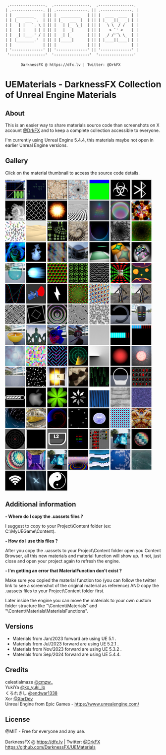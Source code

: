      .----------------.  .----------------.  .----------------. 
    | .--------------. || .--------------. || .--------------. |
    | |  ________    | || |  _________   | || |  ____  ____  | |
    | | |_   ___ `.  | || | |_   ___  |  | || | |_  _||_  _| | |
    | |   | |   `. \ | || |   | |_  \_|  | || |   \ \  / /   | |
    | |   | |    | | | || |   |  _|      | || |    > `' <    | |
    | |  _| |___.' / | || |  _| |_       | || |  _/ /'`\ \_  | |
    | | |________.'  | || | |_____|      | || | |____||____| | |
    | |              | || |              | || |              | |
    | '--------------' || '--------------' || '--------------' |
     '----------------'  '----------------'  '----------------' 

           DarknessFX @ https://dfx.lv | Twitter: @DrkFX

# UEMaterials - DarknessFX Collection of Unreal Engine Materials

## About

This is an easier way to share materials source code than screenshots on X account <a href="https://x.com/DrkFX" target="_blank">@DrkFX</a> and to keep a complete collection accessible to everyone.<br/>

I'm currently using Unreal Engine 5.4.4, this materials maybe not open in earlier Unreal Engine versions.

## Gallery

Click on the material thumbnail to access the source code details.

<a href="Sourcecode/Debugger.md"><img src="Sourcecode/Debugger_00.png" width="64px" /></a>
<a href="Sourcecode/M_BackgroundAnim.md"><img src="Sourcecode/M_BackgroundAnim_00.gif" width="64px" /></a>
<a href="Sourcecode/M_Bandlimited.md"><img src="Sourcecode/M_Bandlimited_00.gif" width="64px" /></a>
<a href="Sourcecode/M_Bandlimited2.md"><img src="Sourcecode/M_Bandlimited2_00.jpeg" width="64px" /></a>
<a href="Sourcecode/M_BasicTexCoordCamera.md"><img src="Sourcecode/M_BasicTexCoordCamera_00.jpeg" width="64px" /></a>
<a href="Sourcecode/M_BioHazard.md"><img src="Sourcecode/M_BioHazard_00.jpeg" width="64px" /></a>
<a href="Sourcecode/M_Bluetooth.md"><img src="Sourcecode/M_Bluetooth_00.jpeg" width="64px" /></a>
<a href="Sourcecode/M_BubbleUniverse.md"><img src="Sourcecode/M_BubbleUniverse_00.jpeg" width="64px" /></a>
<a href="Sourcecode/M_CairoTiling.md"><img src="Sourcecode/M_CairoTiling_00.jpeg" width="64px" /></a>
<a href="Sourcecode/M_CheapFire.md"><img src="Sourcecode/M_CheapFire_00.jpeg" width="64px" /></a>
<a href="Sourcecode/M_CheckerPattern.md"><img src="Sourcecode/M_CheckerPattern_00.jpeg" width="64px" /></a>
<a href="Sourcecode/M_Christmas2024.md"><img src="Sourcecode/M_Christmas2024_00.jpeg" width="64px" /></a>
<a href="Sourcecode/M_CircleGlow.md"><img src="Sourcecode/M_CircleGlow_00.png" width="64px" /></a>
<a href="Sourcecode/M_Circuits.md"><img src="Sourcecode/M_Circuits_00.jpeg" width="64px" /></a>
<a href="Sourcecode/M_CircularWave.md"><img src="Sourcecode/M_CircularWave_00.jpeg" width="64px" /></a>
<a href="Sourcecode/M_Desert.md"><img src="Sourcecode/M_Desert_00.jpeg" width="64px" /></a>
<a href="Sourcecode/M_DrosteZoom1.md"><img src="Sourcecode/M_DrosteZoom1_00.jpeg" width="64px" /></a>
<a href="Sourcecode/M_DrosteZoom2.md"><img src="Sourcecode/M_DrosteZoom2_00.jpeg" width="64px" /></a>
<a href="Sourcecode/M_Eclipse.md"><img src="Sourcecode/M_Eclipse_00.jpeg" width="64px" /></a>
<a href="Sourcecode/M_EndlessTunnel.md"><img src="Sourcecode/M_EndlessTunnel_00.jpeg" width="64px" /></a>
<a href="Sourcecode/M_EndlessTunnel_2.md"><img src="Sourcecode/M_EndlessTunnel_2_00.jpeg" width="64px" /></a>
<a href="Sourcecode/M_EndlessTunnel_3.md"><img src="Sourcecode/M_EndlessTunnel_3_00.jpeg" width="64px" /></a>
<a href="Sourcecode/M_Flame.md"><img src="Sourcecode/M_Flame_00.jpeg" width="64px" /></a>
<a href="Sourcecode/M_Flow.md"><img src="Sourcecode/M_Flow_00.jpeg" width="64px" /></a>
<a href="Sourcecode/M_FresnelRefraction.md"><img src="Sourcecode/M_FresnelRefraction_00.jpeg" width="64px" /></a>
<a href="Sourcecode/M_Glass_01.md"><img src="Sourcecode/M_Glass_01_00.jpeg" width="64px" /></a>
<a href="Sourcecode/M_Glass_02.md"><img src="Sourcecode/M_Glass_02_00.jpeg" width="64px" /></a>
<a href="Sourcecode/M_Glass_03.md"><img src="Sourcecode/M_Glass_03_00.jpeg" width="64px" /></a>
<a href="Sourcecode/M_Glass_04.md"><img src="Sourcecode/M_Glass_04_00.jpeg" width="64px" /></a>
<a href="Sourcecode/M_Hadouken.md"><img src="Sourcecode/M_Hadouken_00.jpeg" width="64px" /></a>
<a href="Sourcecode/M_HexUV_2.md"><img src="Sourcecode/M_HexUV_2_00.jpeg" width="64px" /></a>
<a href="Sourcecode/M_HilbertCurve.md"><img src="Sourcecode/M_HilbertCurve_00.jpeg" width="64px" /></a>
<a href="Sourcecode/M_HiTechWeave.md"><img src="Sourcecode/M_HiTechWeave_00.jpeg" width="64px" /></a>
<a href="Sourcecode/M_InfinityMirror.md"><img src="Sourcecode/M_InfinityMirror_00.jpeg" width="64px" /></a>
<a href="Sourcecode/M_LavaLamp.md"><img src="Sourcecode/M_LavaLamp_00.jpeg" width="64px" /></a>
<a href="Sourcecode/M_LerpViz.md"><img src="Sourcecode/M_LerpViz_00.jpeg" width="64px" /></a>
<a href="Sourcecode/M_LightCone.md"><img src="Sourcecode/M_LightCone_00.png" width="64px" /></a>
<a href="Sourcecode/M_LightningBolt.md"><img src="Sourcecode/M_LightningBolt_00.jpeg" width="64px" /></a>
<a href="Sourcecode/M_LogPolarMapping.md"><img src="Sourcecode/M_LogPolarMapping_00.jpeg" width="64px" /></a>
<a href="Sourcecode/M_Marbles.md"><img src="Sourcecode/M_Marbles_00.png" width="64px" /></a>
<a href="Sourcecode/M_MeshOverlay_Basic.md"><img src="Sourcecode/M_MeshOverlay_Basic_00.jpeg" width="64px" /></a>
<a href="Sourcecode/M_MeshOverlay_FresnelRefraction.md"><img src="Sourcecode/M_MeshOverlay_FresnelRefraction_00.jpeg" width="64px" /></a>
<a href="Sourcecode/M_ModMod.md"><img src="Sourcecode/M_ModMod_00.jpeg" width="64px" /></a>
<a href="Sourcecode/M_Motion_Scale_02.md"><img src="Sourcecode/M_Motion_Scale_02_00.jpeg" width="64px" /></a>
<a href="Sourcecode/M_NeonSpades.md"><img src="Sourcecode/M_NeonSpades_00.jpeg" width="64px" /></a>
<a href="Sourcecode/M_Noise2DSin.md"><img src="Sourcecode/M_Noise2DSin_00.jpeg" width="64px" /></a>
<a href="Sourcecode/M_NoiseWorleyChebyshev.md"><img src="Sourcecode/M_NoiseWorleyChebyshev_00.jpeg" width="64px" /></a>
<a href="Sourcecode/M_Normalless.md"><img src="Sourcecode/M_Normalless_00.jpeg" width="64px" /></a>
<a href="Sourcecode/M_ObjectSize.md"><img src="Sourcecode/M_ObjectSize_00.jpeg" width="64px" /></a>
<a href="Sourcecode/M_OrangeWPO.md"><img src="Sourcecode/M_OrangeWPO_00.jpeg" width="64px" /></a>
<a href="Sourcecode/M_OverlayWireframe.md"><img src="Sourcecode/M_OverlayWireframe_00.jpeg" width="64px" /></a>
<a href="Sourcecode/M_ParallaxShaped.md"><img src="Sourcecode/M_ParallaxShaped_00.jpeg" width="64px" /></a>
<a href="Sourcecode/M_PixelArt_Upscaling.md"><img src="Sourcecode/M_PixelArt_Upscaling_00.jpeg" width="64px" /></a>
<a href="Sourcecode/M_ProgressBar.md"><img src="Sourcecode/M_ProgressBar_00.jpeg" width="64px" /></a>
<a href="Sourcecode/M_ProgressH_Simple.md"><img src="Sourcecode/M_ProgressH_Simple_00.jpeg" width="64px" /></a>
<a href="Sourcecode/M_ProgressH_Simplev2.md"><img src="Sourcecode/M_ProgressH_Simplev2_00.jpeg" width="64px" /></a>
<a href="Sourcecode/M_ProteanClouds.md"><img src="Sourcecode/M_ProteanClouds_00.jpeg" width="64px" /></a>
<a href="Sourcecode/M_PuzzlePieces.md"><img src="Sourcecode/M_PuzzlePieces_00.jpeg" width="64px" /></a>
<a href="Sourcecode/M_QuadTruchetWeave.md"><img src="Sourcecode/M_QuadTruchetWeave_00.jpeg" width="64px" /></a>
<a href="Sourcecode/M_RadarSonar.md"><img src="Sourcecode/M_RadarSonar_00.jpeg" width="64px" /></a>
<a href="Sourcecode/M_RadialGradientZ.md"><img src="Sourcecode/M_RadialGradientZ_00.jpeg" width="64px" /></a>
<a href="Sourcecode/M_RainDrops.md"><img src="Sourcecode/M_RainDrops_00.jpeg" width="64px" /></a>
<a href="Sourcecode/M_RainDropsHLSL.md"><img src="Sourcecode/M_RainDropsHLSL_00.jpeg" width="64px" /></a>
<a href="Sourcecode/M_RainDropsOverlay.md"><img src="Sourcecode/M_RainDropsOverlay_00.jpeg" width="64px" /></a>
<a href="Sourcecode/M_RandomDots.md"><img src="Sourcecode/M_RandomDots_00.jpeg" width="64px" /></a>
<a href="Sourcecode/M_Retroreflective.md"><img src="Sourcecode/M_Retroreflective_00.jpeg" width="64px" /></a>
<a href="Sourcecode/M_SciFi_01.md"><img src="Sourcecode/M_SciFi_01_00.jpeg" width="64px" /></a>
<a href="Sourcecode/M_ScrollText.md"><img src="Sourcecode/M_ScrollText_00.jpeg" width="64px" /></a>
<a href="Sourcecode/M_SDF_CirclesOperations.md"><img src="Sourcecode/M_SDF_CirclesOperations_00.jpeg" width="64px" /></a>
<a href="Sourcecode/M_SDF_CirclesOperations_Study.md"><img src="Sourcecode/M_SDF_CirclesOperations_Study_00.jpeg" width="64px" /></a>
<a href="Sourcecode/M_SDF_ProgressBar.md"><img src="Sourcecode/M_SDF_ProgressBar_00.jpeg" width="64px" /></a>
<a href="Sourcecode/M_SDFAppleLogo.md"><img src="Sourcecode/M_SDFAppleLogo_00.jpeg" width="64px" /></a>
<a href="Sourcecode/M_SimpleClover.md"><img src="Sourcecode/M_SimpleClover_00.jpeg" width="64px" /></a>
<a href="Sourcecode/M_SpinnerRhombus.md"><img src="Sourcecode/M_SpinnerRhombus_00.jpeg" width="64px" /></a>
<a href="Sourcecode/M_SquaredWaves.md"><img src="Sourcecode/M_SquaredWaves_00.jpeg" width="64px" /></a>
<a href="Sourcecode/M_Stair.md"><img src="Sourcecode/M_Stair_00.jpeg" width="64px" /></a>
<a href="Sourcecode/M_Starfield.md"><img src="Sourcecode/M_Starfield_00.jpeg" width="64px" /></a>
<a href="Sourcecode/M_StarTrails.md"><img src="Sourcecode/M_StarTrails_00.jpeg" width="64px" /></a>
<a href="Sourcecode/M_SwirlRipples.md"><img src="Sourcecode/M_SwirlRipples_00.jpeg" width="64px" /></a>
<a href="Sourcecode/M_SwordSlash.md"><img src="Sourcecode/M_SwordSlash_00.jpeg" width="64px" /></a>
<a href="Sourcecode/M_Throbber.md"><img src="Sourcecode/M_Throbber_00.jpeg" width="64px" /></a>
<a href="Sourcecode/M_TorusDots.md"><img src="Sourcecode/M_TorusDots_00.jpeg" width="64px" /></a>
<a href="Sourcecode/M_TruchetMin.md"><img src="Sourcecode/M_TruchetMin_00.jpeg" width="64px" /></a>
<a href="Sourcecode/M_Twigl_01.md"><img src="Sourcecode/M_Twigl_01_00.jpeg" width="64px" /></a>
<a href="Sourcecode/M_UI_AxisViewer.md"><img src="Sourcecode/M_UI_AxisViewer_00.jpeg" width="64px" /></a>
<a href="Sourcecode/M_UI_Border.md"><img src="Sourcecode/M_UI_Border_00.jpeg" width="64px" /></a>
<a href="Sourcecode/M_UI_TextureBorder.md"><img src="Sourcecode/M_UI_TextureBorder_00.jpeg" width="64px" /></a>
<a href="Sourcecode/M_UISize.md"><img src="Sourcecode/M_UISize_00.jpeg" width="64px" /></a>
<a href="Sourcecode/M_UVPlayground.md"><img src="Sourcecode/M_UVPlayground_00.jpeg" width="64px" /></a>
<a href="Sourcecode/M_UVScaledToTex.md"><img src="Sourcecode/M_UVScaledToTex_00.jpeg" width="64px" /></a>
<a href="Sourcecode/M_UVSpherize.md"><img src="Sourcecode/M_UVSpherize_00.jpeg" width="64px" /></a>
<a href="Sourcecode/M_UVSpherizeRotate.md"><img src="Sourcecode/M_UVSpherizeRotate_00.jpeg" width="64px" /></a>
<a href="Sourcecode/M_VPCube.md"><img src="Sourcecode/M_VPCube_00.jpeg" width="64px" /></a>
<a href="Sourcecode/M_UVScaledToTex.md"><img src="Sourcecode/M_UVScaledToTex_00.jpeg" width="64px" /></a>
<a href="Sourcecode/M_VPSwirl.md"><img src="Sourcecode/M_VPSwirl_00.jpeg" width="64px" /></a>
<a href="Sourcecode/M_WaterfallPixelated.md"><img src="Sourcecode/M_WaterfallPixelated_00.jpeg" width="64px" /></a>
<a href="Sourcecode/M_WaterRings.md"><img src="Sourcecode/M_WaterRings_00.jpeg" width="64px" /></a>
<a href="Sourcecode/M_Waves.md"><img src="Sourcecode/M_Waves_00.jpeg" width="64px" /></a>
<a href="Sourcecode/M_WiFi.md"><img src="Sourcecode/M_WiFi_00.jpeg" width="64px" /></a>
<a href="Sourcecode/M_Xploiting.md"><img src="Sourcecode/M_Xploiting_00.jpeg" width="64px" /></a>
<a href="Sourcecode/M_YinYang.md"><img src="Sourcecode/M_YinYang_00.jpeg" width="64px" /></a>


## Additional information

**- Where do I copy the .uassets files ?**

I suggest to copy to your Project\Content folder (ex: C:\MyUEGame\Content\).

**- How do I use this files ?**

After you copy the .uassets to your Project\Content folder open you Content Browser, 
all this new materials and material function will show up. If not, just close and open 
your project again to refresh the engine.

**- I'm getting an error that MaterialFunction don't exist ?**

Make sure you copied the material function too (you can follow the twitter link to see a screenshot of the 
original material as reference) AND copy the .uassets files to your Project\Content folder first. 

Later inside the engine you can move the materials to your own custom folder structure like 
"\Content\Materials" and "\Content\Materials\MaterialsFunctions".

## Versions
- Materials from Jan/2023 forward are using UE 5.1 .<br/>
- Materials from Jul/2023 forward are using UE 5.2.1 .<br/>
- Materials from Nov/2023 forward are using UE 5.3.2 .<br/>
- Materials from Sep/2024 forward are using UE 5.4.4.<br/>

## Credits

celestialmaze <a href="https://twitter.com/cmzw_" target="_blank">@cmzw_</a> <br/>
YukiYa <a href="https://twitter.com/ko_yuki_lo" target="_blank">@ko_yuki_lo</a> <br/>
くろれきし <a href="https://twitter.com/endwar1338" target="_blank">@endwar1338</a> <br/>
Xor <a href="https://twitter.com/XorDev" target="_blank">@XorDev</a> <br/>
Unreal Engine from Epic Games - https://www.unrealengine.com/ <br/>

## License

@MIT - Free for everyone and any use. <br/><br/>
DarknessFX @ <a href="https://dfx.lv" target="_blank">https://dfx.lv</a> | Twitter: <a href="https://twitter.com/DrkFX" target="_blank">@DrkFX</a> <br/>https://github.com/DarknessFX/UEMaterials


